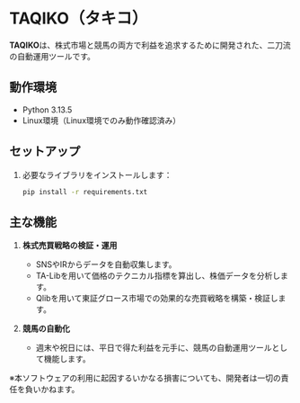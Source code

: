 # TAQIKO（タキコ）

**TAQIKO**は、株式市場と競馬の両方で利益を追求するために開発された、二刀流の自動運用ツールです。

## 動作環境

- Python 3.13.5
- Linux環境（Linux環境でのみ動作確認済み）

## セットアップ

1. 必要なライブラリをインストールします：
   ```bash
   pip install -r requirements.txt
   ```

## 主な機能

1.  **株式売買戦略の検証・運用**
    * SNSやIRからデータを自動収集します。
    * TA-Libを用いて価格のテクニカル指標を算出し、株価データを分析します。
    * Qlibを用いて東証グロース市場での効果的な売買戦略を構築・検証します。

2.  **競馬の自動化**
    * 週末や祝日には、平日で得た利益を元手に、競馬の自動運用ツールとして機能します。

※本ソフトウェアの利用に起因するいかなる損害についても、開発者は一切の責任を負いかねます。
